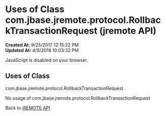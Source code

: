 # Uses of Class com.jbase.jremote.protocol.RollbackTransactionRequest (jremote API)

**Created At:** 9/25/2017 12:15:22 PM  
**Updated At:** 4/5/2018 10:03:32 PM  

<script type="text/javascript"><!--
    try {
        if (location.href.indexOf('is-external=true') == -1) {
            parent.document.title="Uses of Class com.jbase.jremote.protocol.RollbackTransactionRequest (jremote   API)";
        }
    }
    catch(err) {
    }
//--></script><noscript><div>JavaScript is disabled on your browser.</div></noscript><!-- ========= START OF TOP NAVBAR ======= -->
<!--   -->

<script type="text/javascript"><!--
  allClassesLink = document.getElementById("allclasses_navbar_top");
  if(window==top) {
    allClassesLink.style.display = "block";
  }
  else {
    allClassesLink.style.display = "none";
  }
  //--></script>
<!--   -->
<!-- ========= END OF TOP NAVBAR ========= -->
## Uses of Class
com.jbase.jremote.protocol.RollbackTransactionRequest

No usage of com.jbase.jremote.protocol.RollbackTransactionRequest
<!-- ======= START OF BOTTOM NAVBAR ====== -->
<!--   -->


Back to [jREMOTE API](com_jbase_jremote_package-summary)


